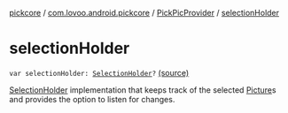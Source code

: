 [pickcore](../../index.md) / [com.lovoo.android.pickcore](../index.md) / [PickPicProvider](index.md) / [selectionHolder](./selection-holder.md)

# selectionHolder

`var selectionHolder: `[`SelectionHolder`](../../com.lovoo.android.pickcore.contract/-selection-holder/index.md)`?` [(source)](https://github.com/lovoo/android-pickpic/blob/master/pickcore/src/main/kotlin/com/lovoo/android/pickcore/PickPicProvider.kt#L67)

[SelectionHolder](../../com.lovoo.android.pickcore.contract/-selection-holder/index.md) implementation that keeps track of the selected [Picture](#)s and provides
the option to listen for changes.


